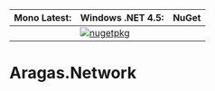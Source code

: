 **Mono Latest:** | **Windows .NET 4.5:** | **NuGet**
------------ | ------------- | -------------
 | | [![nugetpkg](https://img.shields.io/badge/nuget-Aragas.Network-orange.svg)](https://www.nuget.org/packages/Aragas.Network)  

# Aragas.Network
